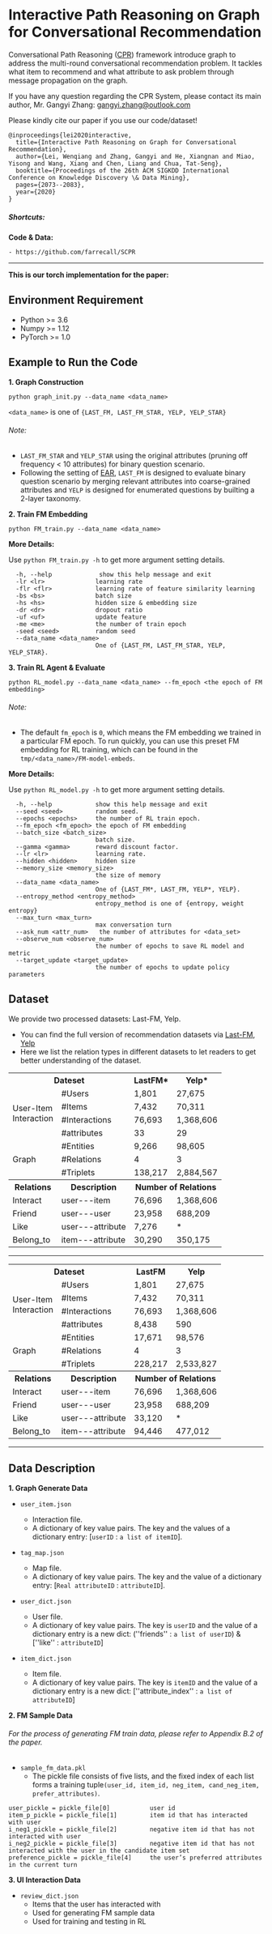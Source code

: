 # Interactive Path Reasoning on Graph for Conversational Recommendation
Conversational Path Reasoning ([CPR](https://dl.acm.org/doi/pdf/10.1145/3394486.3403258)) framework  introduce graph to address the multi-round conversational recommendation problem. It
tackles what item to recommend and what attribute to ask problem
through message propagation on the graph.

If you have any question regarding the CPR System, please contact its main author, Mr. Gangyi Zhang: gangyi.zhang@outlook.com



Please kindly cite our paper if you use our code/dataset!
```
@inproceedings{lei2020interactive,
  title={Interactive Path Reasoning on Graph for Conversational Recommendation},
  author={Lei, Wenqiang and Zhang, Gangyi and He, Xiangnan and Miao, Yisong and Wang, Xiang and Chen, Liang and Chua, Tat-Seng},
  booktitle={Proceedings of the 26th ACM SIGKDD International Conference on Knowledge Discovery \& Data Mining},
  pages={2073--2083},
  year={2020}
}
```

##### Shortcuts:

**Code & Data:**
```
- https://github.com/farrecall/SCPR
```

---

**This is our torch implementation for the paper:**
## Environment Requirement
* Python >= 3.6
* Numpy >= 1.12
* PyTorch >= 1.0

## Example to Run the Code
**1. Graph Construction**
```
python graph_init.py --data_name <data_name>
```
`<data_name>` is one of `{LAST_FM, LAST_FM_STAR, YELP, YELP_STAR}`

###### Note: 
- `LAST_FM_STAR` and  `YELP_STAR` using the original attributes (pruning
off frequency &lt; 10 attributes) for binary question scenario. 
- Following the setting of [EAR](https://arxiv.org/abs/2002.09102), `LAST_FM` is designed to evaluate binary question scenario by merging relevant attributes into  coarse-grained attributes and `YELP` is designed for enumerated questions by builting a 2-layer taxonomy.

**2. Train FM Embedding**
```
python FM_train.py --data_name <data_name>
```
**More Details:**

Use `python FM_train.py -h` to get more argument setting details.

```
  -h, --help             show this help message and exit
  -lr <lr>              learning rate
  -flr <flr>            learning rate of feature similarity learning
  -bs <bs>              batch size
  -hs <hs>              hidden size & embedding size
  -dr <dr>              dropout ratio
  -uf <uf>              update feature
  -me <me>              the number of train epoch
  -seed <seed>          random seed
  --data_name <data_name>
                        One of {LAST_FM, LAST_FM_STAR, YELP, YELP_STAR}.

```


**3. Train RL Agent & Evaluate**
```
python RL_model.py --data_name <data_name> --fm_epoch <the epoch of FM embedding>
```
###### Note:
- The default `fm_epoch` is `0`, which means the FM embedding we trained in a particular FM epoch. To run quickly, you can use this preset FM embedding  for RL training, which can be found in the `tmp/<data_name>/FM-model-embeds`.

**More Details:**


Use `python RL_model.py -h` to get more argument setting details.



```
  -h, --help            show this help message and exit
  --seed <seed>         random seed.
  --epochs <epochs>     the number of RL train epoch.
  --fm_epoch <fm_epoch> the epoch of FM embedding
  --batch_size <batch_size>
                        batch size.
  --gamma <gamma>       reward discount factor.
  --lr <lr>             learning rate.
  --hidden <hidden>     hidden size
  --memory_size <memory_size>
                        the size of memory
  --data_name <data_name>
                        One of {LAST_FM*, LAST_FM, YELP*, YELP}.
  --entropy_method <entropy_method>
                        entropy_method is one of {entropy, weight entropy}
  --max_turn <max_turn>
                        max conversation turn
  --ask_num <attr_num>   the number of attributes for <data_set>
  --observe_num <observe_num>
                        the number of epochs to save RL model and metric
  --target_update <target_update>
                        the number of epochs to update policy parameters

```




## Dataset
We provide two processed datasets: Last-FM, Yelp.
* You can find the full version of recommendation datasets via [Last-FM]( https://grouplens.org/datasets/hetrec-2011/), [Yelp](https://www.yelp.com/dataset/)
* Here we list the relation types in different datasets to let readers to get
better understanding of the dataset.

<table>
  <tr>
    <th colspan="2">Dateset</th>
    <th>LastFM*</th>
    <th>Yelp*</th>
  </tr>
  <tr>
    <td rowspan="4">User-Item<br>Interaction</td>
    <td>#Users</td>
    <td>1,801</td>
    <td>27,675</td>
  </tr>
  <tr>
    <td>#Items</td>
    <td>7,432</td>
    <td>70,311</td>
  </tr>
  <tr>
    <td>#Interactions</td>
    <td>76,693</td>
    <td>1,368,606</td>
  </tr>
  <tr>
    <td>#attributes</td>
    <td>33</td>
    <td>29</td>
  </tr>
  <tr>
    <td rowspan="3">Graph</td>
    <td>#Entities</td>
    <td>9,266</td>
    <td>98,605</td>
  </tr>
  <tr>
    <td>#Relations</td>
    <td>4</td>
    <td>3</td>
  </tr>
  <tr>
    <td>#Triplets</td>
    <td>138,217</td>
    <td>2,884,567</td>
  </tr>
  <tr>
    <th>Relations</th>
    <th>Description</th>
    <th colspan="2">Number of Relations</th>
  </tr>
  <tr>
    <td>Interact</td>
    <td>user---item</td>
    <td>76,696</td>
    <td>1,368,606</td>
  </tr>
  <tr>
    <td>Friend</td>
    <td>user---user</td>
    <td>23,958</td>
    <td>688,209</td>
  </tr>
  <tr>
    <td>Like</td>
    <td>user---attribute</td>
    <td>7,276</td>
    <td>*</td>
  </tr>
  <tr>
    <td>Belong_to</td>
    <td>item---attribute</td>
    <td>30,290</td>
    <td>350,175</td>
  </tr>
</table>

---


<table>
  <tr>
    <th colspan="2">Dateset</th>
    <th>LastFM</th>
    <th>Yelp</th>
  </tr>
  <tr>
    <td rowspan="4">User-Item<br>Interaction</td>
    <td>#Users</td>
    <td>1,801</td>
    <td>27,675</td>
  </tr>
  <tr>
    <td>#Items</td>
    <td>7,432</td>
    <td>70,311</td>
  </tr>
  <tr>
    <td>#Interactions</td>
    <td>76,693</td>
    <td>1,368,606</td>
  </tr>
  <tr>
    <td>#attributes</td>
    <td>8,438</td>
    <td>590</td>
  </tr>
  <tr>
    <td rowspan="3">Graph</td>
    <td>#Entities</td>
    <td>17,671</td>
    <td>98,576</td>
  </tr>
  <tr>
    <td>#Relations</td>
    <td>4</td>
    <td>3</td>
  </tr>
  <tr>
    <td>#Triplets</td>
    <td>228,217</td>
    <td>2,533,827</td>
  </tr>
  <tr>
    <th>Relations</th>
    <th>Description</th>
    <th colspan="2">Number of Relations</th>
  </tr>
  <tr>
    <td>Interact</td>
    <td>user---item</td>
    <td>76,696</td>
    <td>1,368,606</td>
  </tr>
  <tr>
    <td>Friend</td>
    <td>user---user</td>
    <td>23,958</td>
    <td>688,209</td>
  </tr>
  <tr>
    <td>Like</td>
    <td>user---attribute</td>
    <td>33,120</td>
    <td>*</td>
  </tr>
  <tr>
    <td>Belong_to</td>
    <td>item---attribute</td>
    <td>94,446</td>
    <td>477,012</td>
  </tr>
</table>

---
## Data Description
**1. Graph Generate Data**

* `user_item.json`
  * Interaction file.
  * A dictionary of key value pairs. The key and the values of a dictionary entry: [`userID` : `a list of itemID`].
  
* `tag_map.json`
  * Map file.
  * A dictionary of key value pairs. The key and the value of a dictionary entry: [`Real attributeID` : `attributeID`].
  
* `user_dict.json`
  * User file.
  *  A dictionary of key value pairs. The key is `userID` and the value of a dictionary entry is a new dict: (''friends'' : `a list of userID`) & [''like'' : `attributeID`]
  
* `item_dict.json`
  * Item file.
  * A dictionary of key value pairs. The key is `itemID` and the value of a dictionary entry is a new dict: [''attribute_index'' : `a list of attributeID`] 

**2. FM Sample Data**
###### For the process of generating FM train data, please refer to Appendix B.2 of the paper.
* `sample_fm_data.pkl`
  *  The pickle file consists of five lists, and the fixed index of each list forms a training tuple`(user_id, item_id, neg_item, cand_neg_item, prefer_attributes)`.
           
        
            
```
user_pickle = pickle_file[0]           user id
item_p_pickle = pickle_file[1]         item id that has interacted with user
i_neg1_pickle = pickle_file[2]         negative item id that has not interacted with user
i_neg2_pickle = pickle_file[3]         negative item id that has not interacted with the user in the candidate item set
preference_pickle = pickle_file[4]     the user’s preferred attributes in the current turn
```

**3. UI Interaction Data**

* `review_dict.json`
    *  Items that the user has interacted with
    *  Used for generating FM sample data
    *  Used for training and testing in RL

    
